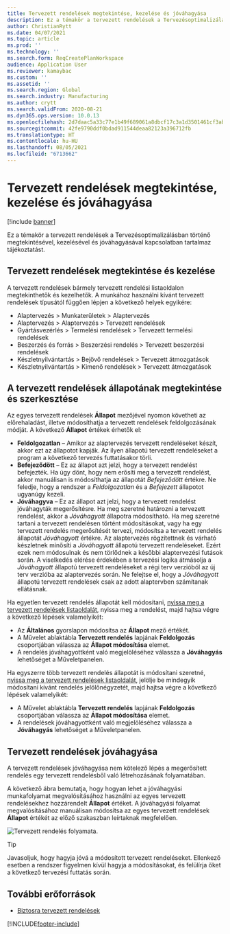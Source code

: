 ```yaml
---
title: Tervezett rendelések megtekintése, kezelése és jóváhagyása
description: Ez a témakör a tervezett rendelések a Tervezésoptimalizálásban történő megtekintésével, kezelésével és jóváhagyásával kapcsolatban tartalmaz tájékoztatást.
author: ChristianRytt
ms.date: 04/07/2021
ms.topic: article
ms.prod: ''
ms.technology: ''
ms.search.form: ReqCreatePlanWorkspace
audience: Application User
ms.reviewer: kamaybac
ms.custom: ''
ms.assetid: ''
ms.search.region: Global
ms.search.industry: Manufacturing
ms.author: crytt
ms.search.validFrom: 2020-08-21
ms.dyn365.ops.version: 10.0.13
ms.openlocfilehash: 2d7daac5a33c77e1b49f689061a8dbcf17c3a1d3501461cf3abc0e9cac5121ba
ms.sourcegitcommit: 42fe9790ddf0bdad911544deaa82123a396712fb
ms.translationtype: HT
ms.contentlocale: hu-HU
ms.lasthandoff: 08/05/2021
ms.locfileid: "6713662"
---
```

# <a name="view-manage-and-approve-planned-orders"></a>Tervezett rendelések megtekintése, kezelése és jóváhagyása

[!include [banner](../../includes/banner.md)]

Ez a témakör a tervezett rendelések a Tervezésoptimalizálásban történő megtekintésével, kezelésével és jóváhagyásával kapcsolatban tartalmaz tájékoztatást.

## <a name="view-and-manage-planned-orders"></a><a name="view-planned-orders"></a>Tervezett rendelések megtekintése és kezelése

A tervezett rendelések bármely tervezett rendelési listaoldalon megtekinthetők és kezelhetők. A munkához használni kívánt tervezett rendelések típusától függően lépjen a következő helyek egyikére:

- Alaptervezés \> Munkaterületek \> Alaptervezés
- Alaptervezés \> Alaptervezés \> Tervezett rendelések
- Gyártásvezérlés \> Termelési rendelések \> Tervezett termelési rendelések
- Beszerzés és forrás \> Beszerzési rendelés \> Tervezett beszerzési rendelések
- Készletnyilvántartás \> Bejövő rendelések \> Tervezett átmozgatások
- Készletnyilvántartás \> Kimenő rendelések \> Tervezett átmozgatások

## <a name="view-and-edit-the-status-of-planned-orders"></a>A tervezett rendelések állapotának megtekintése és szerkesztése

Az egyes tervezett rendelések **Állapot** mezőjével nyomon követheti az előrehaladást, illetve módosíthatja a tervezett rendelések feldolgozásának módját. A következő **Állapot** értékek érhetők el:

- **Feldolgozatlan** – Amikor az alaptervezés tervezett rendeléseket készít, akkor ezt az állapotot kapják. Az ilyen állapotú tervezett rendeléseket a program a következő tervezés futtatásakor törli.
- **Befejeződött** – Ez az állapot azt jelzi, hogy a tervezett rendelést befejezték. Ha úgy dönt, hogy nem erősíti meg a tervezett rendelést, akkor manuálisan is módosíthatja az állapotát *Befejeződött* értékre. Ne feledje, hogy a rendszer a *Feldolgozatlan* és a *Befejezett* állapotot ugyanúgy kezeli.
- **Jóváhagyva** – Ez az állapot azt jelzi, hogy a tervezett rendelést jóváhagyták megerősítésre. Ha meg szeretné határozni a tervezett rendelést, akkor a *Jóváhagyott* állapotra módosítható. Ha meg szeretné tartani a tervezett rendelésen történt módosításokat, vagy ha egy tervezett rendelés megerősítését tervezi, módosítsa a tervezett rendelés állapotát *Jóváhagyott* értékre. Az alaptervezés rögzítettnek és várható készletnek minősíti a *Jóváhagyott* állapotú tervezett rendeléseket. Ezért ezek nem módosulnak és nem törlődnek a későbbi alaptervezési futások során. A viselkedés elérése érdekében a tervezési logika átmásolja a *Jóváhagyott* állapotú tervezett rendeléseket a régi terv verzióból az új terv verzióba az alaptervezés során. Ne felejtse el, hogy a *Jóváhagyott* állapotú tervezett rendelések csak az adott alaptervben számítanak ellátásnak.

Ha egyetlen tervezett rendelés állapotát kell módosítani, [nyissa meg a tervezett rendelések listaoldalát](#view-planned-orders), nyissa meg a rendelést, majd hajtsa végre a következő lépések valamelyikét:

- Az **Általános** gyorslapon módosítsa az **Állapot** mező értékét.
- A Művelet ablaktábla **Tervezett rendelés** lapjának **Feldolgozás** csoportjában válassza az **Állapot módosítása** elemet.
- A rendelés jóváhagyottként való megjelöléséhez válassza a **Jóváhagyás** lehetőséget a Műveletpanelen.

Ha egyszerre több tervezett rendelés állapotát is módosítani szeretné, [nyissa meg a tervezett rendelések listaoldalát](#view-planned-orders), jelölje be mindegyik módosítani kívánt rendelés jelölőnégyzetét, majd hajtsa végre a következő lépések valamelyikét:

- A Művelet ablaktábla **Tervezett rendelés** lapjának **Feldolgozás** csoportjában válassza az **Állapot módosítása** elemet.
- A rendelések jóváhagyottként való megjelöléséhez válassza a **Jóváhagyás** lehetőséget a Műveletpanelen.

## <a name="approve-planned-orders"></a>Tervezett rendelések jóváhagyása

A tervezett rendelések jóváhagyása nem kötelező lépés a megerősített rendelés egy tervezett rendelésből való létrehozásának folyamatában.

A következő ábra bemutatja, hogy hogyan lehet a jóváhagyási munkafolyamat megvalósításához használni az egyes tervezett rendelésekhez hozzárendelt **Állapot** értéket. A jóváhagyási folyamat megvalósításához manuálisan módosítsa az egyes tervezett rendelések **Állapot** értékét az előző szakaszban leírtaknak megfelelően.

![Tervezett rendelés folyamata.](media/approved-planned-orders-1.png)

> [!TIP]
> Javasoljuk, hogy hagyja jóvá a módosított tervezett rendeléseket. Ellenkező esetben a rendszer figyelmen kívül hagyja a módosításokat, és felülírja őket a következő tervezési futtatás során.

## <a name="additional-resources"></a>További erőforrások

- [Biztosra tervezett rendelések](planned-order-firming.md)

[!INCLUDE[footer-include](../../../includes/footer-banner.md)]
